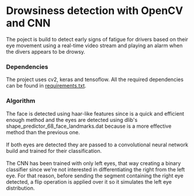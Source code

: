 # Drowsiness detection with OpenCV and CNN
The poject is build to detect early signs of fatigue for drivers based on their eye movement
using a real-time video stream and playing an alarm when the divers appears to be drowsy.

### Dependencies

The project uses cv2, keras and tensoflow. All the required dependencies can be found in 
[requirements.txt](https://github.com/ioanachelaru/Drowsiness-detection-system/blob/master/requirements.txt).

### Algorithm

The face is detected using haar-like features since is a quick and 
efficient enough method and the eyes are detected 
using dlib's shape_predictor_68_face_landmarks.dat 
because is a more effective method than the previous one.
<br><br>If both eyes are detected they are passed to a convolutional 
neural network build and trained for their classification.
<br><br>The CNN has been trained with only left eyes, that way creating 
a binary classifier since we're not interested in differentiating 
the right from the left eye. For that reason, before sending the 
segment containing the right eye detected, a flip operation is applied 
over it so it simulates the left eye distribution. 